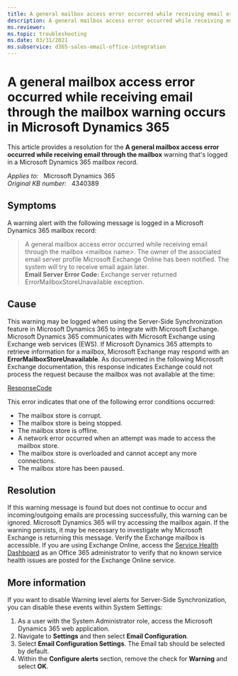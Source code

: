 ```yaml
---
title: A general mailbox access error occurred while receiving email error
description: A general mailbox access error occurred while receiving email through the mailbox warning alert is logged in Microsoft Dynamics 365. Provides a resolution.
ms.reviewer: 
ms.topic: troubleshooting
ms.date: 03/31/2021
ms.subservice: d365-sales-email-office-integration
---
```

# A general mailbox access error occurred while receiving email through the mailbox warning occurs in Microsoft Dynamics 365

This article provides a resolution for the **A general mailbox access error occurred while receiving email through the mailbox** warning that's logged in a Microsoft Dynamics 365 mailbox record.

_Applies to:_ &nbsp; Microsoft Dynamics 365  
_Original KB number:_ &nbsp; 4340389

## Symptoms

A warning alert with the following message is logged in a Microsoft Dynamics 365 mailbox record:

> A general mailbox access error occurred while receiving email through the mailbox \<mailbox name>. The owner of the associated email server profile Microsoft Exchange Online has been notified. The system will try to receive email again later.  
**Email Server Error Code:** Exchange server returned ErrorMailboxStoreUnavailable exception.

## Cause

This warning may be logged when using the Server-Side Synchronization feature in Microsoft Dynamics 365 to integrate with Microsoft Exchange. Microsoft Dynamics 365 communicates with Microsoft Exchange using Exchange web services (EWS). If Microsoft Dynamics 365 attempts to retrieve information for a mailbox, Microsoft Exchange may respond with an **ErrorMailboxStoreUnavailable**. As documented in the following Microsoft Exchange documentation, this response indicates Exchange could not process the request because the mailbox was not available at the time:

[ResponseCode](/exchange/client-developer/web-service-reference/responsecode)

This error indicates that one of the following error conditions occurred:

- The mailbox store is corrupt.
- The mailbox store is being stopped.
- The mailbox store is offline.
- A network error occurred when an attempt was made to access the mailbox store.
- The mailbox store is overloaded and cannot accept any more connections.
- The mailbox store has been paused.

## Resolution

If this warning message is found but does not continue to occur and incoming/outgoing emails are processing successfully, this warning can be ignored. Microsoft Dynamics 365 will try accessing the mailbox again. If the warning persists, it may be necessary to investigate why Microsoft Exchange is returning this message. Verify the Exchange mailbox is accessible. If you are using Exchange Online, access the [Service Health Dashboard](https://portal.office.com/adminportal/home#/servicehealth) as an Office 365 administrator to verify that no known service health issues are posted for the Exchange Online service.

## More information

If you want to disable Warning level alerts for Server-Side Synchronization, you can disable these events within System Settings:

1. As a user with the System Administrator role, access the Microsoft Dynamics 365 web application.
2. Navigate to **Settings** and then select **Email Configuration**.
3. Select **Email Configuration Settings**. The Email tab should be selected by default.
4. Within the **Configure alerts** section, remove the check for **Warning** and select **OK**.

